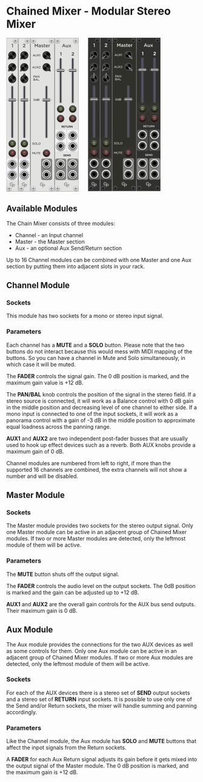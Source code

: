<h1>Chained Mixer - Modular Stereo Mixer</h1>

![Chained Mixer Modules](ChainedMixer.png "Chained Mixer With Two Input Channel Modules")  &nbsp; &nbsp; &nbsp;![Chained Mixer Modules](ChainedMixer-dark.png "Chained Mixer With Two Input Channel Modules") 

<h2>Available Modules</h2>

The Chain Mixer consists of three modules:

* Channel - an Input channel
* Master - the Master section 
* Aux - an optional Aux Send/Return section

Up to 16 Channel modules can be combined with one Master and one Aux section by putting them into adjacent slots in your rack.

<h2>Channel Module</h2>

<h3>Sockets</h3>

This module has two sockets for a mono or stereo input signal.

<h3>Parameters</h3>

Each channel has a **MUTE** and a **SOLO** button. Please note that the two buttons
do not interact because this would mess with MIDI mapping of the buttons. So you can
have a channel in Mute and Solo simultaneously, in which case it will be muted.

The **FADER** controls the signal gain. The 0 dB position is marked, and the maximum gain
value is +12 dB.

The **PAN/BAL** knob controls the position of the signal in the stereo field. If a stereo
source is connected, it will work as a Balance control with 0 dB gain in the middle position
and decreasing level of one channel to either side. If a mono input is connected to one of
the input sockets, it will work as a panorama control with a gain of -3 dB in the middle
position to approximate equal loadness across the panning range.

**AUX1** and **AUX2** are two independent post-fader busses that are usually used to
hook up effect devices such as a reverb. Both AUX knobs provide a maximum gain of 0 dB.

Channel modules are numbered from left to right, if more than the supported 16 channels
are combined, the extra channels will not show a number and will be disabled.

<h2>Master Module</h2>

<h3>Sockets</h3>

The Master module provides two sockets for the stereo output signal. Only one Master module
can be active in an adjacent group of Chained Mixer modules. If two or more Master modules are detected,
only the leftmost module of them will be active.

<h3>Parameters</h3>

The **MUTE** button shuts off the output signal.

The **FADER** controls the audio level on the output sockets. The 0dB position is marked
and the gain can be adjusted up to +12 dB.

**AUX1** and **AUX2** are the overall gain controls for the AUX bus send outputs. Their maximum gain is 0 dB.

<h2>Aux Module</h2>

The Aux module provides the connections for the two AUX devices as well as some controls for
them. Only one Aux module can be active in an adjacent group of Chained Mixer modules. If two
or more Aux modules are detected, only the leftmost module of them will be active.

<h3>Sockets</h3>

For each of the AUX devices there is a stereo set of **SEND** output sockets and a
stereo set of **RETURN** input sockets. It is possible to use only one of the Send and/or Return
sockets, the mixer will handle summing and panning accordingly.

<h3>Parameters</h3>

Like the Channel module, the Aux module has **SOLO** and **MUTE** buttons that affect
the inpot signals from the Return sockets.

A **FADER** for each Aux Return signal adjusts its gain before it gets mixed into
the output signal of the Master module. The 0 dB position is marked, and the maximum gain is +12 dB.

